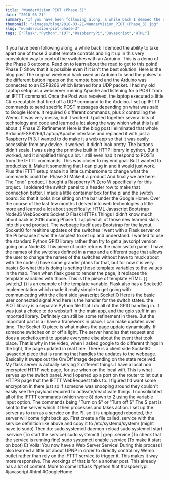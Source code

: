 ```yaml
---
title: "WunderVision PIOT (Phase 3)"
date: "2018-03-21"
summary: "If you have been following along, a while back I demoed the ability to take apart one of those 3 outlet remote controls and rig it up in ..."
thumbnail: "/images/blog/2018-03-21-WunderVision_PIOT_(Phase_3).jpg"
slug: "wundervision-piot-phase-3"
tags: ["Flask","Python","IOT","RaspberryPi","Javascript","HTML"]
---
```

If you have been following along, a while back I demoed the ability to take apart one of those 3 outlet remote controls and rig it up in this very convoluted way to control the switches with an Arduino. This is a demo of the Phase 3 outcome. Read on to learn about the road to get to this point! Phase 1) Show that it is possible even if it isn't the best solution. Here is the blog post The original weekend hack used an Arduino to send the pulses to the different button inputs on the remote board and the Arduino was connected to an ESP8266 which listened for a UDP packet. I had my old Laptop setup as a webserver running Apache and listening for a POST from an IFTTT command. Once the Post was received, the laptop executed a little C# executable that fired off a UDP command to the Arduino. I set up IFTTT commands to send specific POST messages depending on what was said to Google Home. It required 6 different commands, plus 2 controlling the Wemo. It was very messy, but it worked. I pulled together several bits of technology and code and learned a lot along the way which what this is all about :) Phase 2) Refinement Here is the blog post I eliminated that whole Arduino/ESP8266/Laptop/Apache interface and replaced it with just a Raspberry Pi 3. I wanted to do make it a web app so that it was easily accessible from any device. It worked. It didn't look pretty. The buttons didn't scale. I was using the primitive built in HTTP library in python. But it worked, and it simplified things a lot. I still even had it respond to POSTs from the IFTTT commands. This was closer to my end goal. But I wanted to productize it. Make it something that I can plug in and it would just work. Plus the IFTTT setup made it a little cumbersome to change what the commands could be. Phase 3) Make it a product And finally we are here. The "end" product. I bought a Raspberry Pi Zero W specifically for this project. ​​ I soldered the switch panel to a header row to make that connection better. I made a little container box for the pi and the switch board. So that it looks nice sitting on the bar under the Google Home. Over the course of the last few months I delved into web technologies a little more and learned a lot about specifically: HTML Javascript Bootstrap NodeJS WebSockets SocketIO Flask HTTPs Things I didn't know much about back in 2016 during Phase 1. I applied all of those new learned skills into this end product.​​ The webpage itself uses Bootstrap for the layout, SocketIO for realtime updates of the switches I went with a Flask server on the Pi because it was the simplest to set up and understand. I wanted to use the standard Python GPIO library rather than try to get a javscript version going on a NodeJS. This piece of code returns the main switch panel. I have the names of the switches defined in a map and a different page that allows the user to change the names of the switches without have to muck about with the code. (I have some grander plans for that, but for now it is very basic) So what this is doing is setting those template variables to the values in the map. Then when flask goes to render the page, it replaces the template variables with those. This is the piece of template HTML. {{ switch_1 }} is an example of the template variable. Flask also has a SocketIO implementation which made it really simple to get going with communicating with the client side javascript SocketIO Here is the basic user connected signal And here is the handler for the switch states. the PIOT library is a separate Python file that I do all of the GPIO handling in. It was just a choice to do webstuff in the main app, and the gpio stuff in an imported library. Definitely can still be some refinement in there. But the important part is a I have a framework in place. I can make updates over time. The Socket IO piece is what makes the page update dynamically. If someone switches on or off a light. The server handles that request and does a socketio.emit  to update everyone else about the event that took place. That is why in the video, when I asked google to do different things in the light, the page updated in real time. There is a client side SocketIO javascript piece that is running that handles the updates to the webpage. Basically it swaps out the On/Off image depending on the state received. My flask server is actually serving 2 different things. I have a local non encrypted HTTP web page, for use when on the local wifi. This is what serves up the switch panel. And I opened up a port on the router to let out a HTTPS page that the IFTTT WebRequest talks to. I figured I'd want some encryption in there just so if someone was snooping around they couldn't easily see the payload required to activate/deactivate things. I consolidated all of the IFTTT commands (which were 8) down to 2 using the variable input option. The commands being "Turn on $" or "Turn off $" The $ part is sent to the server which it then processes and takes action. I set up the server as to run as a service on the PI, so it is unplugged rebooted, the server will come right back up. First create a file called <Something>.service with the service definition like above and copy it to /etc/systemd/system/ (might have to sudo) Then do: sudo systemctl daemon-reload sudo systemctl start <Something>.service (To start the service) sudo systemctl | grep <Something>.service (To check that the service is running fine) sudo systemctl enable <Something>.service (To make it start on boot) Et Voila! You now have a Web Server Service! During this process I also learned a little bit about UPNP in order to directly control my Wemo outlet rather than rely on the IFTTT service to trigger it. This makes it way more responsive. The workings of that is for a another post. This already has a lot of content. More to come! #flask #python #iot #raspberrypi #javascript #html #GoogleHome
